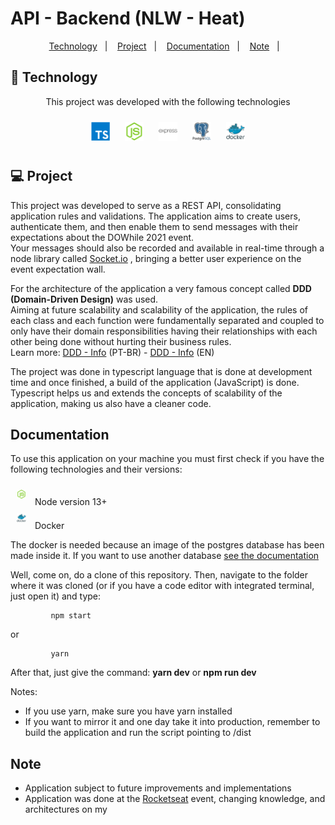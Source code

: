 ﻿# API - Backend (NLW - Heat)

<p align="center">
  <a href="#-Technology">Technology</a>&nbsp;&nbsp;&nbsp;|&nbsp;&nbsp;&nbsp;
  <a href="#-Project">Project</a>&nbsp;&nbsp;&nbsp;|&nbsp;&nbsp;&nbsp;
  <a href="#-Project">Documentation</a>&nbsp;&nbsp;&nbsp;|&nbsp;&nbsp;&nbsp;
  <a href="#-Project">Note</a>&nbsp;&nbsp;&nbsp;|&nbsp;&nbsp;&nbsp;
</p>

## 🚀 Technology
<p align="center"> This project was developed with the following technologies </p>
<div align="center">
  <img style="margin: 10px" src="https://github.com/devicons/devicon/blob/master/icons/typescript/typescript-plain.svg" alt="TypeScript" height="30" />  
  <img style="margin: 10px" src="https://github.com/devicons/devicon/blob/master/icons/nodejs/nodejs-original.svg" alt="NodeJS" height="30" />  
  <img style="margin: 10px" src="https://github.com/devicons/devicon/blob/master/icons/express/express-original-wordmark.svg" alt="express" height="30" />  
  <img style="margin: 10px" src="https://github.com/devicons/devicon/blob/master/icons/postgresql/postgresql-original-wordmark.svg" alt="postgres" height="30" />
  <img style="margin: 10px" src="https://github.com/devicons/devicon/blob/master/icons/docker/docker-original-wordmark.svg" alt="docker" height="30" />
</div>

## 💻 Project

This project was developed to serve as a REST API, consolidating application rules and validations.
The application aims to create users, authenticate them, and then enable them to send messages with their expectations about the DOWhile 2021 event.<br>
Your messages should also be recorded and available in real-time through a node library called <a href="https://github.com/socketio/socket.io">Socket.io</a> , bringing a better user experience on the event expectation wall.

For the architecture of the application a very famous concept called <b>DDD (Domain-Driven Design)</b> was used.<br>
Aiming at future scalability and scalability of the application, the rules of each class and each function were fundamentally separated and coupled to only have their domain responsibilities having their relationships with each other being done without hurting their business rules.<br>
Learn more: <a href="https://www.devmedia.com.br/introducao-ao-ddd-em-net/32724">DDD - Info</a> (PT-BR) - <a href="https://khalilstemmler.com/articles/domain-driven-design-intro/">DDD - Info</a> (EN)

The project was done in typescript language that is done at development time and once finished, a build of the application (JavaScript) is done. <br>
Typescript helps us and extends the concepts of scalability of the application, making us also have a cleaner code.


## Documentation

To use this application on your machine you must first check if you have the following technologies and their versions:

<img style="margin: 10px" src="https://github.com/devicons/devicon/blob/master/icons/nodejs/nodejs-original.svg" alt="NodeJS" height="15" /> Node version 13+ <br>
<img style="margin: 10px" src="https://github.com/devicons/devicon/blob/master/icons/docker/docker-original-wordmark.svg" alt="docker" height="15" /> Docker <br>

The docker is needed because an image of the postgres database has been made inside it. If you want to use another database <a href="https://www.prisma.io/docs/concepts/components/prisma-client/">see the documentation</a>

Well, come on, do a clone of this repository. Then, navigate to the folder where it was cloned (or if you have a code editor with integrated terminal, just open it) and type:

             npm start
                        
or 

             yarn
             
After that, just give the command: <b>yarn dev</b> or <b>npm run dev</b>

Notes:

- If you use yarn, make sure you have yarn installed
- If you want to mirror it and one day take it into production, remember to build the application and run the script pointing to /dist



## Note

- Application subject to future improvements and implementations
- Application was done at the  <a href="https://www.rocketseat.com.br/">Rocketseat</a> event, changing knowledge, and architectures on my
